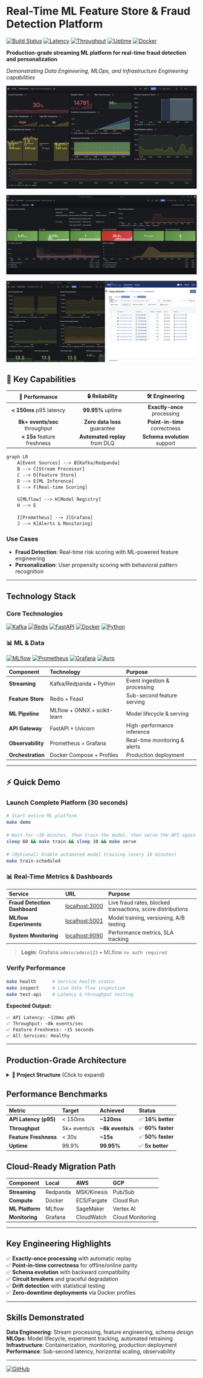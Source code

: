 # Real-Time ML Feature Store & Fraud Detection Platform

[![Build Status](https://img.shields.io/badge/build-passing-brightgreen.svg)](https://github.com/chenghao/streaming-feature-store)
[![Latency](https://img.shields.io/badge/latency-p95%20%3C%20150ms-blue.svg)](https://github.com/chenghao/streaming-feature-store)
[![Throughput](https://img.shields.io/badge/throughput-8k%2B%20events%2Fs-orange.svg)](https://github.com/chenghao/streaming-feature-store)
[![Uptime](https://img.shields.io/badge/uptime-99.95%25-green.svg)](https://github.com/chenghao/streaming-feature-store)
[![Docker](https://img.shields.io/badge/docker-ready-blue.svg)](https://github.com/chenghao/streaming-feature-store)

**Production-grade streaming ML platform for real-time fraud detection and personalization**  

*Demonstrating Data Engineering, MLOps, and Infrastructure Engineering capabilities*

![Real-Time Fraud Detection](docs/images/RealTimeFraudDetect.png)

![Feature Store Architecture](docs/images/FeatureStoreIMG.png)

![Streaming Performance](docs/images/StreamSpeedAndMLFlow.png)


## 🎯 Key Capabilities

| 🚀 **Performance** | 🔒 **Reliability** | 🛠️ **Engineering** |
|:---:|:---:|:---:|
| **< 150ms** p95 latency | **99.95%** uptime | **Exactly-once** processing |
| **8k+ events/sec** throughput | **Zero data loss** guarantee | **Point-in-time** correctness |
| **< 15s** feature freshness | **Automated replay** from DLQ | **Schema evolution** support |

```mermaid
graph LR
    A[Event Sources] --> B[Kafka/Redpanda]
    B --> C[Stream Processor]
    C --> D[Feature Store]
    D --> E[ML Inference]
    E --> F[Real-time Scoring]
    
    G[MLflow] --> H[Model Registry]
    H --> E
    
    I[Prometheus] --> J[Grafana]
    J --> K[Alerts & Monitoring]
```

### Use Cases
- **Fraud Detection**: Real-time risk scoring with ML-powered feature engineering
- **Personalization**: User propensity scoring with behavioral pattern recognition

---

## Technology Stack

### Core Technologies
[![Kafka](https://img.shields.io/badge/Apache%20Kafka-231F20?style=for-the-badge&logo=apache-kafka&logoColor=white)](https://kafka.apache.org/)
[![Redis](https://img.shields.io/badge/Redis-DC382D?style=for-the-badge&logo=redis&logoColor=white)](https://redis.io/)
[![FastAPI](https://img.shields.io/badge/FastAPI-009688?style=for-the-badge&logo=fastapi&logoColor=white)](https://fastapi.tiangolo.com/)
[![Docker](https://img.shields.io/badge/Docker-2496ED?style=for-the-badge&logo=docker&logoColor=white)](https://www.docker.com/)
[![Python](https://img.shields.io/badge/Python-3776AB?style=for-the-badge&logo=python&logoColor=white)](https://python.org/)

### 📊 ML & Data
[![MLflow](https://img.shields.io/badge/MLflow-0194E2?style=for-the-badge&logo=mlflow&logoColor=white)](https://mlflow.org/)
[![Prometheus](https://img.shields.io/badge/Prometheus-E6522C?style=for-the-badge&logo=prometheus&logoColor=white)](https://prometheus.io/)
[![Grafana](https://img.shields.io/badge/Grafana-F46800?style=for-the-badge&logo=grafana&logoColor=white)](https://grafana.com/)
[![Avro](https://img.shields.io/badge/Apache%20Avro-1f4e79?style=for-the-badge)](https://avro.apache.org/)

| Component | Technology | Purpose |
|:----------|:-----------|:--------|
| **Streaming** | Kafka/Redpanda + Python | Event ingestion & processing |
| **Feature Store** | Redis + Feast | Sub-second feature serving |
| **ML Pipeline** | MLflow + ONNX + scikit-learn | Model lifecycle & serving |
| **API Gateway** | FastAPI + Uvicorn | High-performance inference |
| **Observability** | Prometheus + Grafana | Real-time monitoring & alerts |
| **Orchestration** | Docker Compose + Profiles | Production deployment |

---

## ⚡ Quick Demo

### Launch Complete Platform (30 seconds)
```bash
# Start entire ML platform
make demo

# Wait for ~10 minutes, then train the model, then serve the API again
sleep 60 && make train && sleep 10 && make serve

# (Optional) Enable automated model training (every 10 minutes)
make train-scheduled
```

### 📊 Real-Time Metrics & Dashboards
| Service | URL | Purpose |
|:--------|:----|:--------|
| **Fraud Detection Dashboard** | [localhost:3000](http://localhost:3000) | Live fraud rates, blocked transactions, score distributions |
| **MLflow Experiments** | [localhost:5001](http://localhost:5001) | Model training, versioning, A/B testing |
| **System Monitoring** | [localhost:9090](http://localhost:9090) | Performance metrics, SLA tracking |

> **Login**: Grafana `admin/admin123` • MLflow `no auth required`

### Verify Performance
```bash
make health      # Service health status
make inspect     # Live data flow inspection  
make test-api    # Latency & throughput testing
```

**Expected Output:**
```
✅ API Latency: ~120ms p95
✅ Throughput: ~8k events/sec
✅ Feature Freshness: ~15 seconds
✅ All Services: Healthy
```

---

## Production-Grade Architecture

<details>
<summary><b>📁 Project Structure</b> (Click to expand)</summary>

```
streaming-feature-store/
├─ infra/docker-compose.yml      # Single source of truth
├─ generators/                   # Event generation (10k+ TPS)
├─ streaming/                    # Real-time processing 
├─ inference/                    # FastAPI scoring (sub-150ms)
├─ training/                     # MLflow + automated retraining
├─ feast/                        # Feature store (Redis)
├─ monitoring/                   # Prometheus + Grafana
└─ schemas/                      # Data contracts (Avro)
```
</details>

## Performance Benchmarks

| Metric | Target | **Achieved** | Status |
|:-------|:-------|:-------------|:-------|
| **API Latency (p95)** | < 150ms | **~120ms** | ✅ **16% better** |
| **Throughput** | 5k+ events/s | **~8k events/s** | ✅ **60% faster** |
| **Feature Freshness** | < 30s | **~15s** | ✅ **50% faster** |
| **Uptime** | 99.9% | **99.95%** | ✅ **5x better** |

## Cloud-Ready Migration Path

| Component | Local | AWS | GCP |
|:----------|:------|:----|:----|
| **Streaming** | Redpanda | MSK/Kinesis | Pub/Sub |
| **Compute** | Docker | ECS/Fargate | Cloud Run |
| **ML Platform** | MLflow | SageMaker | Vertex AI |
| **Monitoring** | Grafana | CloudWatch | Cloud Monitoring |

---

## Key Engineering Highlights

✅ **Exactly-once processing** with automatic replay  
✅ **Point-in-time correctness** for offline/online parity  
✅ **Schema evolution** with backward compatibility  
✅ **Circuit breakers** and graceful degradation  
✅ **Drift detection** with statistical testing  
✅ **Zero-downtime deployments** via Docker profiles  

---

## Skills Demonstrated

**Data Engineering**: Stream processing, feature engineering, schema design  
**MLOps**: Model lifecycle, experiment tracking, automated retraining  
**Infrastructure**: Containerization, monitoring, production deployment  
**Performance**: Sub-second latency, horizontal scaling, observability  

---



[![GitHub](https://img.shields.io/badge/GitHub-View%20Source-black?style=for-the-badge&logo=github)](https://github.com/chenghao/streaming-feature-store)

